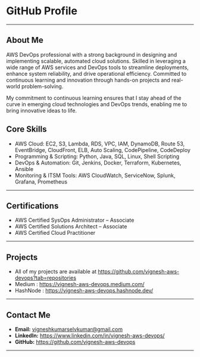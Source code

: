 # GitHub Profile

---

## **About Me**
AWS DevOps professional with a strong background in designing and implementing scalable, automated cloud solutions. Skilled in leveraging a wide range of AWS services and DevOps tools to streamline deployments, enhance system reliability, and drive operational efficiency. Committed to continuous learning and innovation through hands-on projects and real-world problem-solving.
  
My commitment to continuous learning ensures that I stay ahead of the curve in emerging cloud technologies and DevOps trends, enabling me to bring innovative ideas to life.

## **Core Skills**
- AWS Cloud: EC2, S3, Lambda, RDS, VPC, IAM, DynamoDB, Route 53, EventBridge, CloudFront, ELB, Auto Scaling, CodePipeline, CodeDeploy
- Programming & Scripting: Python, Java, SQL, Linux, Shell Scripting
- DevOps & Automation: Git, Jenkins, Docker, Terraform, Kubernetes, Ansible
- Monitoring & ITSM Tools: AWS CloudWatch, ServiceNow, Splunk, Grafana, Prometheus

---

## **Certifications**
- AWS Certified SysOps Administrator – Associate  
- AWS Certified Solutions Architect – Associate
- AWS Certified Cloud Practitioner

---

## **Projects**
- All of my projects are available at https://github.com/vignesh-aws-devops?tab=repositories
- Medium : https://vignesh-aws-devops.medium.com/
- HashNode : https://vignesh-aws-devops.hashnode.dev/
---

## **Contact Me**
- **Email:** vigneshkumarselvkumar@gmail.com
- **LinkedIn:** https://www.linkedin.com/in/vignesh-aws-devops/
- **GitHub:** https://github.com/vignesh-aws-devops

---
